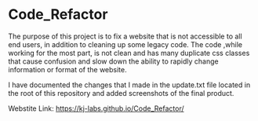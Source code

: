 # Code_Refactor

The purpose of this project is to fix a website that is not accessible to all end users, in addition to cleaning up some legacy code. The code ,while working for the most part, is not clean and has many duplicate css classes that cause confusion and slow down the ability to rapidly change information or format of the website. 

I have documented the changes that I made in the update.txt file located in the root of this repository and added screenshots of the final product. 

Webstite Link: https://kj-labs.github.io/Code_Refactor/
